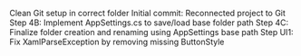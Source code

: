 Clean Git setup in correct folder
Initial commit: Reconnected project to Git
Step 4B: Implement AppSettings.cs to save/load base folder path
Step 4C: Finalize folder creation and renaming using AppSettings base path
Step UI1: Fix XamlParseException by removing missing ButtonStyle
